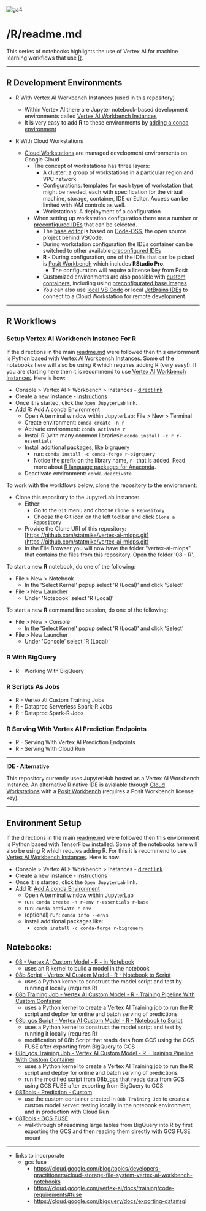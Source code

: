 ![ga4](https://www.google-analytics.com/collect?v=2&tid=G-6VDTYWLKX6&cid=1&en=page_view&sid=1&dl=statmike%2Fvertex-ai-mlops%2F08+-+R&dt=readme.md)

# /R/readme.md

This series of notebooks highlights the use of Vertex AI for machine learning workflows that use [R](https://www.r-project.org/).

---
## R Development Environments

- R With Vertex AI Workbench Instances (used in this repository)
    - Within Vertex AI there are Jupyter notebook-based development environments called [Vertex AI Workbench Instances](https://cloud.google.com/vertex-ai/docs/workbench/instances/introduction)
    - It is very easy to add **R** to these environments by [adding a conda environment](https://cloud.google.com/vertex-ai/docs/workbench/instances/add-environment)

- R With Cloud Workstations
    - [Cloud Workstations](https://cloud.google.com/workstations/docs/overview) are managed development environments on Google Cloud
        - The concept of workstations has three layers:
            - A cluster: a group of workstations in a particular region and VPC network
            - Configurations: templates for each type of workstation that might be needed, each with specification for the virtual machine, storage, container, IDE or Editor.  Access can be limited with IAM controls as well.
            - Workstations: A deployment of a configuration
        - When setting up workstation configuration there are a number or [preconfigured IDEs](https://cloud.google.com/workstations/docs/preconfigured-ides) that can be selected.  
            - The [base editor](https://cloud.google.com/workstations/docs/base-editor-overview) is based on [Code-OSS](https://github.com/microsoft/vscode), the open source project behind VSCode.
            - During workstation configuration the IDEs container can be switched to other available [preconfigured IDEs](https://cloud.google.com/workstations/docs/preconfigured-ides)
            - **R** - During configuration, one of the IDEs that can be picked is [Posit Workbench](https://cloud.google.com/workstations/docs/develop-code-using-posit-workbench-rstudio) which includes **RStudio Pro**. 
                - The configuration will require a license key from Posit
            - Customized environments are also possible with [custom containers](https://cloud.google.com/workstations/docs/customize-container-images), including using [preconfigurated base images](https://cloud.google.com/workstations/docs/preconfigured-base-images)
            - You can also use [local VS Code](https://cloud.google.com/workstations/docs/develop-code-using-local-vscode-editor) or local [JetBrains IDEs](https://cloud.google.com/workstations/docs/develop-code-using-local-jetbrains-ides) to connect to a Cloud Workstation for remote development.

---

## R Workflows


### Setup Vertex AI Workbench Instance For **R**

If the directions in the main [readme.md](../readme.md) were followed then this enviornment is Python based with Vertex AI Workbench Instances.  Some of the notebooks here will also be using R which requires adding R (very easy!).  If you are starting here then it is recommend to use [Vertex AI Workbench Instances](https://cloud.google.com/vertex-ai/docs/workbench/instances/introduction).  Here is how:
- Console > Vertex AI > Workbench > Instances - [direct link](https://console.cloud.google.com/vertex-ai/workbench/instances)
- Create a new instance - [instructions](https://cloud.google.com/vertex-ai/docs/workbench/instances/create)
- Once it is started, click the `Open JupyterLab` link.
- Add R: [Add A conda Environment](https://cloud.google.com/vertex-ai/docs/workbench/instances/add-environment)
    - Open A terminal window within JupyterLab: File > New > Terminal
    - Create environment: `conda create -n r`
    - Activate environment: `conda activate r`
    - Install R (with many common libraries): `conda install -c r r-essentials`
    - Install additional packages, like [bigrquery](https://bigrquery.r-dbi.org/)
        - run: `conda install -c conda-forge r-bigrquery`
        - Notice the prefix on the library name, `r-` that is added.  Read more about [R language packages for Anaconda](https://docs.anaconda.com/free/anaconda/reference/packages/r-language-pkg-docs/).
    - Deactivate environment: `conda deactivate`

To work with the workflows below, clone the repository to the enviornment:
- Clone this repository to the JupyterLab instance:
    - Either:
        - Go to the `Git` menu and choose `Clone a Repository`
        - Choose the Git icon on the left toolbar and click `Clone a Repository`
    - Provide the Clone URI of this repository: [https://github.com/statmike/vertex-ai-mlops.git](https://github.com/statmike/vertex-ai-mlops.git)
    - In the File Browser you will now have the folder "vertex-ai-mlops" that contains the files from this repository. Open the folder '08 - R'.


To start a new **R** notebook, do one of the following:
- File > New > Notebook
    - In the 'Select Kernel' popup select 'R (Local)' and click 'Select'
- File > New Launcher
    - Under 'Notebook' select 'R (Local)'
  
To start a new **R** command line session, do one of the following:
- File > New > Console
    - In the 'Select Kernel' popup select 'R (Local)' and click 'Select'
- File > New Launcher
    - Under 'Console' select 'R (Local)'

### R With BigQuery

- R - Working With BigQuery

### R Scripts As Jobs

- R - Vertex AI Custom Training Jobs
- R - Dataproc Serverless Spark-R Jobs
- R - Dataproc Spark-R Jobs

### R Serving With Vertex AI Prediction Endpoints

- R - Serving With Vertex AI Prediction Endpoints
- R - Serving With Cloud Run







---
**IDE - Alternative**

This repository currently uses JupyterHub hosted as a Vertex AI Workbench Instance.  An alternative R native IDE is avialable through [Cloud Workstations](https://cloud.google.com/workstations/docs/overview) with a [Posit Workbench](https://cloud.google.com/workstations/docs/develop-code-using-posit-workbench-rstudio) (requires a Posit Workbench license key).

---

## Environment Setup
If the directions in the main [readme.md](../readme.md) were followed then this enviornment is Python based with TensorFlow installed.  Some of the notebooks here will also be using R which requies adding R.  For this it is recommend to use [Vertex AI Workbench Instances](https://cloud.google.com/vertex-ai/docs/workbench/instances/introduction).  Here is how:
- Console > Vertex AI > Workbench > Instances - [direct link](https://console.cloud.google.com/vertex-ai/workbench/instances)
- Create a new instance - [instructions](https://cloud.google.com/vertex-ai/docs/workbench/instances/create)
- Once it is started, click the `Open JupyterLab` link.
- Add R: [Add A conda Environment](https://cloud.google.com/vertex-ai/docs/workbench/instances/add-environment)
    - Open A terminal window within JupyterLab
    - run: `conda create -n r-env r-essentials r-base`
    - run: `conda activate r-env`
    - (optional) run: `conda info --envs`
    - install additional packages like:
        - `conda install -c conda-forge r-bigrquery`

## Notebooks:
- [08 - Vertex AI Custom Model - R - in Notebook](./08%20-%20Vertex%20AI%20Custom%20Model%20-%20R%20-%20in%20Notebook.ipynb)
    - uses an R kernel to build a model in the notebook
- [08b Script - Vertex AI Custom Model - R - Notebook to Script](08b%20Script%20-%20Vertex%20AI%20Custom%20Model%20-%20R%20-%20Notebook%20to%20Script.ipynb)
    - uses a Python kernel to construct the model script and test by running it locally (requires R)
- [08b Training Job - Vertex AI Custom Model - R - Training Pipeline With Custom Container](./08b%20Training%20Job%20-%20Vertex%20AI%20Custom%20Model%20-%20R%20-%20Training%20Pipeline%20With%20Custom%20Container.ipynb)
    - uses a Python kernel to create a Vertex AI Training job to run the R script and deploy for online and batch serving of predictions
- [08b_gcs Script - Vertex AI Custom Model - R - Notebook to Script](08b%20Script%20-%20Vertex%20AI%20Custom%20Model%20-%20R%20-%20Notebook%20to%20Script.ipynb)
    - uses a Python kernel to construct the model script and test by running it locally (requires R)
    - modification of 08b Script that reads data from GCS using the GCS FUSE after exporting from BigQuery to GCS
- [08b_gcs Training Job - Vertex AI Custom Model - R - Training Pipeline With Custom Container](./08b%20Training%20Job%20-%20Vertex%20AI%20Custom%20Model%20-%20R%20-%20Training%20Pipeline%20With%20Custom%20Container.ipynb)
    - uses a Python kernel to create a Vertex AI Training job to run the R script and deploy for online and batch serving of predictions
    - run the modified script from 08b_gcs that reads data from GCS using GCS FUSE after exporting from BigQuery to GCS
- [08Tools - Prediction - Custom](./08Tools%20-%20Prediction%20-%20Custom.ipynb)
    - use the custom container created in `08b Training Job` to create a custom model server: testing locally in the notebook environment, and in production with Cloud Run
- [08Tools - GCS FUSE](./08Tools%20-%20GCS%20FUSE.ipynb)
    - walkthrough of readining large tables from BigQuery into R by first exporting the GCS and then reading them directly with GCS FUSE mount
    
    
---

- links to incorporate
    - gcs fuse
        - https://cloud.google.com/blog/topics/developers-practitioners/cloud-storage-file-system-vertex-ai-workbench-notebooks
        - https://cloud.google.com/vertex-ai/docs/training/code-requirements#fuse
        - https://cloud.google.com/bigquery/docs/exporting-data#sql
